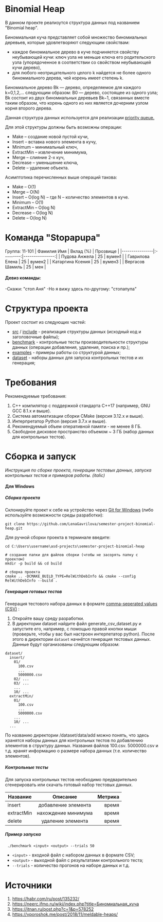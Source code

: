 # Binomial Heap
В данном проекте реализутся структура данных под названием "Binomial heap".

Биномиальная куча представляет собой множество биномиальных деревьев, которые удовлетворяют следующим свойствам:
 * каждое биномиальное дерево в куче подчиняется свойству неубывающей кучи: ключ узла не меньше ключа его родительского узла (упорядоченное в соответствии со свойством неубывающей кучи дерево),
 * для любого неотрицательного целого k найдется не более одного биномиального дерева, чей корень имеет степень k.
  
Биномиальное дерево Bk — дерево, определяемое для каждого k=0,1,2,… следующим образом: B0 — дерево, состоящее из одного узла; Bk состоит из двух биномиальных деревьев Bk−1, связанных вместе таким образом, что корень одного из них является дочерним узлом корня второго дерева.

Данная структура данных используется для реализации [priority queue.](https://en.wikipedia.org/wiki/Priority_queue#:~:text=In%20computer%20science%2C%20a%20priority,an%20element%20with%20low%20priority.)

Для этой структуры должны быть возможны операции:
 * Make – создание новой пустой кучи,
 * Insert – вставка нового элемента в кучу,
 * Minimum – минимальный ключ,
 * ExtractMin – извлечение минимума,
 * Merge – слияние 2-х куч,
 * Decrease – уменьшение ключа,
 * Delete – удаление объекта.

Асимптотика перечисленных выше операций такова:
 * Make – O(1)
 * Merge – O(N)
 * Insert – O(log N) – где N – количество элементов в куче.
 * Minimum – O(1)
 * ExtractMin – O(log N)
 * Decrease – O(log N)
 * Delete – O(log N)


# Команда "Stopapupa"
Группа: 11-101
| Фамилия Имя | Вклад (%) | Прозвище |
|----------------|:---------:|----------------:|
| Пудова Анжела | 25 | вумен1 |
| Гаврилова Елена | 25 | вумен2 |
| Катаргина Ксения | 25 | вумен3 |
| Вергасов Шамиль | 25 | мен |

#### Девиз команды:
-Скажи: "стоп Аня"
-Но я вижу здесь по-другому: "стопапупа"


# Структура проекта
Проект состоит из следующих частей:

 * [src](https://github.com/LenaGavrilova/semester-project-binomial-heap/tree/main/src) / [include](https://github.com/LenaGavrilova/semester-project-binomial-heap/tree/main/include) - реализация структуры данных (исходный код и заголовочные файлы);
 * [benchmark](https://github.com/LenaGavrilova/semester-project-binomial-heap/tree/main/benchmark) - контрольные тесты производительности структуры данных (операции добавления, удаления, поиска и пр.);
 * [examples](https://github.com/LenaGavrilova/semester-project-binomial-heap/tree/main/examples) - примеры работы со структурой данных;
 * [dataset](https://github.com/LenaGavrilova/semester-project-binomial-heap/tree/main/dataset) - наборы данных для запуска контрольных тестов и их генерация;


# Требования
Рекомендуемые требования:

1. С++ компилятор c поддержкой стандарта C++17 (например, GNU GCC 8.1.x и выше).
2. Система автоматизации сборки CMake (версия 3.12.x и выше).
3. Интерпретатор Python (версия 3.7.x и выше).
4. Рекомендуемый объем оперативной памяти - не менее 8 ГБ.
5. Свободное дисковое пространство объемом ~ 3 ГБ (набор данных для контрольных тестов).

# Сборка и запуск
*Инструкция по сборке проекта, генерации тестовых данных, запуска контрольных тестов и примеров работы. (italic)*
#### Для Windows

##### Сборка проекта
Склонируйте проект к себе на устройство через [Git for Windows](https://git-scm.com/download/win) (либо используйте возможности среды разработки):
        
``` git clone https://github.com/LenaGavrilova/semester-project-binomial-heap.git ```

Для ручной сборки проекта в терминале введите:

 ``` # переход в папку с проектом
cd C:\Users\username\asd-projects\semester-project-binomial-heap

# создание папки для файлов сборки (чтобы не засорять папку с проектом) 
mkdir -p build && cd build 

# сборка проекта
cmake .. -DCMAKE_BUILD_TYPE=RelWithDebInfo && cmake --config RelWithDebInfo --build . 
```

##### Генерация готовых тестов 

Генерация тестового набора данных в формате [comma-seperated values (CSV)](https://ru.wikipedia.org/wiki/CSV) :
1. Откройте вашу среду разработки.
2. В директории dataset найдите файл generate_csv_dataset.py и запустите его, например, с помощью правой кнопки мыши (проверьте, чтобы у вас был настроен интерпетатор python). После этого в директории `dataset` начнётся генерация тестовых данных.
Данные будут организованы следующим образом:

``` 
dataset/
  insert/
    01/
      100.csv
      ...
      5000000.csv
    02/ ...
    03/ ...
    ...
    10/ ...
  extractMin/
    01/
      100.csv
      ...
      5000000.csv
    ...
    10/ ...
  ... 
  ```
  По названию директории /dataset/data/add можно понять, что здесь хранятся наборы данных для контрольных тестов по добавлению элементов в структуру данных. Названия файлов 100.csv. 5000000.csv и т.д. хранят информацию о размере набора данных (т.е. количество элементов).
  
  ##### Контрольные тесты
  
Для запуска контрольных тестов необходимо предварительно сгенерировать или скачать готовый набор тестовых данных.

| Название | Описание| Метрика |
|----------------|:---------:|----------------:|
| insert | добавление элемента| время |
| extractMin| нахождение минимума | время |
| delete | удаление элемента | время |

##### Пример запуска
``` ./benchmark <input> <output> --trials 50```
 * `<input>` - входной файл с набором данных в формате CSV;
 * `<output>` - выходной файл с результатами контрольного теста;
 * `--trials` - количество прогонов на наборе данных и т.д.

# Источники


1. https://habr.com/ru/post/135232/
2. https://neerc.ifmo.ru/wiki/index.php?title=Биномиальная_куча
3. https://itnan.ru/post.php?c=1&p=578252
4. https://vporoshok.me/post/2018/11/meldable-heaps/
